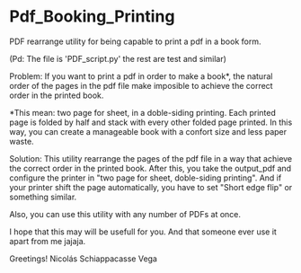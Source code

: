 # Pdf_Booking_Printing
PDF rearrange utility for being capable to print a pdf in a book form. 

(Pd: The file is 'PDF_script.py' the rest are test and similar)


Problem: If you want to print a pdf in order to make a book*, the natural order of the pages in the pdf file make imposible to achieve the correct order in the printed book.

*This mean: two page for sheet, in a doble-siding printing. Each printed page is folded by half and stack with every other folded  page printed. In this way, you can create a manageable book with a confort size and less paper waste.


Solution: This utility rearrange the pages of the pdf file in a way that achieve the correct order in the printed book. After this, you take the output_pdf and configure the printer in "two page for sheet, doble-siding printing". And if your printer shift the page automatically, you have to set "Short edge flip" or something similar. 

Also, you can use this utility with any number of PDFs at once.

I hope that this may will be usefull for you. And that someone ever use it apart from me jajaja. 

Greetings! 
Nicolás Schiappacasse Vega
